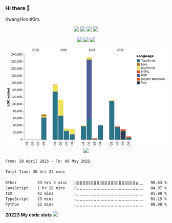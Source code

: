 ### Hi there 👋

KwangHoonKim.

<p align="center">
 <img src="https://komarev.com/ghpvc/?username=rhkdgns95&color=ff69b4">
 <img src="https://hits.seeyoufarm.com/api/count/incr/badge.svg?url=https%3A%2F%2Fgithub.com%2Frhkdgns95">
 <img src="https://github.com/rhkdgns95/rhkdgns95/workflows/Waka%20Readme/badge.svg">
 <img src="https://wakatime.com/badge/user/364affbc-e242-4a08-9935-56cca71be912.svg">
</p>

<!-- [![Hits](https://hits.seeyoufarm.com/api/count/incr/badge.svg?url=https%3A%2F%2Fgithub.com%2Frhkdgns95)](https://hits.seeyoufarm.com)   -->
<!-- ![Waka Readme](https://github.com/rhkdgns95/rhkdgns95/workflows/Waka%20Readme/badge.svg) -->
<!-- ![Profile Views](http://img.shields.io/badge/Profile%20Views-0-blue) -->

<!-- [![KimKwangHoon github stats](https://github-readme-stats.vercel.app/api?username=rhkdgns95&show_icons=true)](https://github.com/rhkdgns95/github-readme-stats)   [![Top Langs](https://github-readme-stats.vercel.app/api/top-langs/?username=rhkdgns95&layout=compact)](https://github.com/rhkdgns95/github-readme-stats)  
 -->

<p align="center">
  <img src ="https://github-readme-stats.vercel.app/api?username=rhkdgns95&show_icons=true&count_private=true&theme=merko&hide_border=true&bg_color=00000000&hide_rank=true">
  <img src ="https://github-readme-stats.vercel.app/api/top-langs/?username=rhkdgns95&layout=compact&hide_border=true&theme=merko&bg_color=00000000&langs_count=8">
  <img src ="https://github-readme-streak-stats.herokuapp.com/?user=rhkdgns95&theme=merko&hide_border=true&background=FFFFFF00">
</p>

<p align="center">
  <img src="https://raw.githubusercontent.com/rhkdgns95/rhkdgns95/master/charts/bar_graph.png">
<!-- ![Chart not found](https://raw.githubusercontent.com/rhkdgns95/rhkdgns95/master/charts/bar_graph.png)  -->
  <img src="https://github-profile-trophy.vercel.app/?username=rhkdgns95">
</p>

<!-- [![trophy](https://github-profile-trophy.vercel.app/?username=rhkdgns95)](https://github.com/rhkdgns95/github-profile-trophy) -->

<!--START_SECTION:waka-->

```txt
From: 29 April 2025 - To: 06 May 2025

Total Time: 36 hrs 23 mins

Other         33 hrs 3 mins   ⣿⣿⣿⣿⣿⣿⣿⣿⣿⣿⣿⣿⣿⣿⣿⣿⣿⣿⣿⣿⣿⣿⣶⣀⣀   90.83 %
JavaScript    1 hr 28 mins    ⣿⣀⣀⣀⣀⣀⣀⣀⣀⣀⣀⣀⣀⣀⣀⣀⣀⣀⣀⣀⣀⣀⣀⣀⣀   04.07 %
TSX           41 mins         ⣦⣀⣀⣀⣀⣀⣀⣀⣀⣀⣀⣀⣀⣀⣀⣀⣀⣀⣀⣀⣀⣀⣀⣀⣀   01.90 %
TypeScript    25 mins         ⣤⣀⣀⣀⣀⣀⣀⣀⣀⣀⣀⣀⣀⣀⣀⣀⣀⣀⣀⣀⣀⣀⣀⣀⣀   01.15 %
Python        21 mins         ⣄⣀⣀⣀⣀⣀⣀⣀⣀⣀⣀⣀⣀⣀⣀⣀⣀⣀⣀⣀⣀⣀⣀⣀⣀   00.98 %
```

<!--END_SECTION:waka-->

<!-- waka-box start -->
<!-- waka-box end -->

<strong>20223 My code stats</strong>
<img src="https://wakatime.com/wrapped/2023/364affbc-e242-4a08-9935-56cca71be912/42a5c75560b665eb4a1d5353ac81afd777d84024.png"> 

